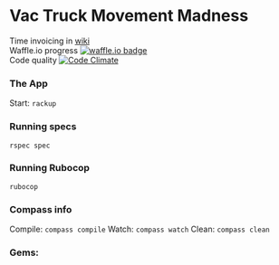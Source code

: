 # Vac Truck Movement Madness

Time invoicing in [wiki](https://github.com/kmanzana/golder/wiki)  
Waffle.io progress [![waffle.io badge](https://badge.waffle.io/kmanzana/golder.png?label=ready)](https://waffle.io/kmanzana/golder)  
Code quality       [![Code Climate](https://codeclimate.com/github/kmanzana/golder.png)](https://codeclimate.com/github/kmanzana/golder)

### The App

Start: `rackup`

### Running specs

`rspec spec`

### Running Rubocop

`rubocop`

### Compass info

Compile: `compass compile`
Watch: `compass watch`
Clean: `compass clean`

### Gems:

